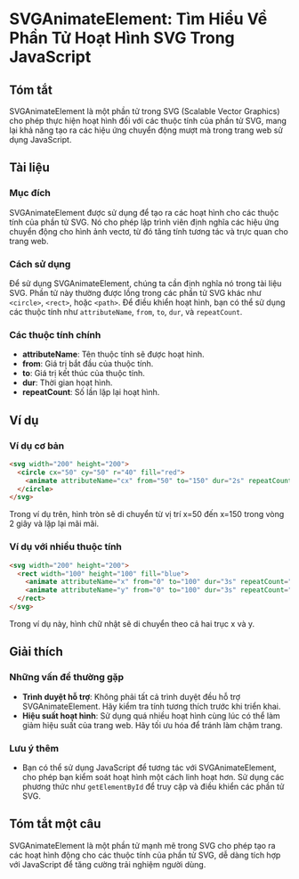 <!--
Meta Description: # SVGAnimateElement: Tìm Hiểu Về Phần Tử Hoạt Hình SVG Trong JavaScript ## Tóm tắt SVGAnimateElement là một phần tử trong SVG (Scalable Vector Graphic...
Meta Keywords: hình, svg, hoạt, các, tính
-->

# SVGAnimateElement: Tìm Hiểu Về Phần Tử Hoạt Hình SVG Trong JavaScript

## Tóm tắt
SVGAnimateElement là một phần tử trong SVG (Scalable Vector Graphics) cho phép thực hiện hoạt hình đối với các thuộc tính của phần tử SVG, mang lại khả năng tạo ra các hiệu ứng chuyển động mượt mà trong trang web sử dụng JavaScript.

## Tài liệu
### Mục đích
SVGAnimateElement được sử dụng để tạo ra các hoạt hình cho các thuộc tính của phần tử SVG. Nó cho phép lập trình viên định nghĩa các hiệu ứng chuyển động cho hình ảnh vectơ, từ đó tăng tính tương tác và trực quan cho trang web.

### Cách sử dụng
Để sử dụng SVGAnimateElement, chúng ta cần định nghĩa nó trong tài liệu SVG. Phần tử này thường được lồng trong các phần tử SVG khác như `<circle>`, `<rect>`, hoặc `<path>`. Để điều khiển hoạt hình, bạn có thể sử dụng các thuộc tính như `attributeName`, `from`, `to`, `dur`, và `repeatCount`.

### Các thuộc tính chính
- **attributeName**: Tên thuộc tính sẽ được hoạt hình.
- **from**: Giá trị bắt đầu của thuộc tính.
- **to**: Giá trị kết thúc của thuộc tính.
- **dur**: Thời gian hoạt hình.
- **repeatCount**: Số lần lặp lại hoạt hình.

## Ví dụ
### Ví dụ cơ bản
```html
<svg width="200" height="200">
  <circle cx="50" cy="50" r="40" fill="red">
    <animate attributeName="cx" from="50" to="150" dur="2s" repeatCount="indefinite" />
  </circle>
</svg>
```
Trong ví dụ trên, hình tròn sẽ di chuyển từ vị trí x=50 đến x=150 trong vòng 2 giây và lặp lại mãi mãi.

### Ví dụ với nhiều thuộc tính
```html
<svg width="200" height="200">
  <rect width="100" height="100" fill="blue">
    <animate attributeName="x" from="0" to="100" dur="3s" repeatCount="indefinite" />
    <animate attributeName="y" from="0" to="100" dur="3s" repeatCount="indefinite" />
  </rect>
</svg>
```
Trong ví dụ này, hình chữ nhật sẽ di chuyển theo cả hai trục x và y.

## Giải thích
### Những vấn đề thường gặp
- **Trình duyệt hỗ trợ**: Không phải tất cả trình duyệt đều hỗ trợ SVGAnimateElement. Hãy kiểm tra tính tương thích trước khi triển khai.
- **Hiệu suất hoạt hình**: Sử dụng quá nhiều hoạt hình cùng lúc có thể làm giảm hiệu suất của trang web. Hãy tối ưu hóa để tránh làm chậm trang.

### Lưu ý thêm
- Bạn có thể sử dụng JavaScript để tương tác với SVGAnimateElement, cho phép bạn kiểm soát hoạt hình một cách linh hoạt hơn. Sử dụng các phương thức như `getElementById` để truy cập và điều khiển các phần tử SVG.

## Tóm tắt một câu
SVGAnimateElement là một phần tử mạnh mẽ trong SVG cho phép tạo ra các hoạt hình động cho các thuộc tính của phần tử SVG, dễ dàng tích hợp với JavaScript để tăng cường trải nghiệm người dùng.
